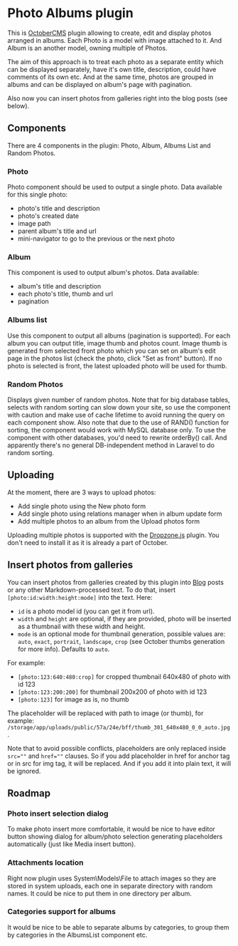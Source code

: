 # Photo Albums plugin

This is [OctoberCMS](http://octobercms.com) plugin allowing to create, edit and display photos arranged in albums. Each Photo is a model with image attached to it.
And Album is an another model, owning multiple of Photos. 

The aim of this approach is to treat each photo as a separate entity which can be displayed separately, have it's own title, description, could have comments of its own etc. 
And at the same time, photos are grouped in albums and can be displayed on album's page with pagination.

Also now you can insert photos from galleries right into the blog posts (see below).

## Components

There are 4 components in the plugin: Photo, Album, Albums List and Random Photos.

### Photo

Photo component should be used to output a single photo. Data available for this single photo:
 
* photo's title and description
* photo's created date
* image path
* parent album's title and url
* mini-navigator to go to the previous or the next photo

### Album

This component is used to output album's photos. Data available:

* album's title and description
* each photo's title, thumb and url
* pagination

### Albums list

Use this component to output all albums (pagination is supported). For each album you can output title, image thumb and photos count. 
Image thumb is generated from selected front photo which you can set on album's edit page in the photos list (check the photo, click "Set as front" button). 
If no photo is selected is front, the latest uploaded photo will be used for thumb.

### Random Photos

Displays given number of random photos. Note that for big database tables, selects with random sorting can slow down your site, so use the component with caution and make use of cache lifetime to avoid running the query on each component show. Also note that due to the use of RAND() function for sorting, the component would work with MySQL database only. To use the component with other databases, you'd need to rewrite orderBy() call. And apparently there's no general DB-independent method in Laravel to do random sorting.

## Uploading

At the moment, there are 3 ways to upload photos:

* Add single photo using the New photo form
* Add single photo using relations manager when in album update form
* Add multiple photos to an album from the Upload photos form

Uploading multiple photos is supported with the [Dropzone.js](http://www.dropzonejs.com/) plugin. You don't need to install it as it is already a part of October.

## Insert photos from galleries

You can insert photos from galleries created by this plugin into [Blog](https://octobercms.com/plugin/rainlab-blog) posts or any other Markdown-processed text.
To do that, insert `[photo:id:width:height:mode]` into the text. Here:

* `id` is a photo model id (you can get it from url).
* `width` and `height` are optional, if they are provided, photo will be inserted as a thumbnail with these width and height.
* `mode` is an optional mode for thumbnail generation, possible values are: `auto`, `exact`, `portrait`, `landscape`, `crop` (see October thumbs generation for more info). Defaults to `auto`.
 
For example: 

* `[photo:123:640:480:crop]` for cropped thumbnail 640x480 of photo with id 123
* `[photo:123:200:200]` for thumbnail 200x200 of photo with id 123
* `[photo:123]` for image as is, no thumb

The placeholder will be replaced with path to image (or thumb), for example: `/storage/app/uploads/public/57a/24e/bff/thumb_301_640x480_0_0_auto.jpg`.

Note that to avoid possible conflicts, placeholders are only replaced inside `src=""` and `href=""` clauses. 
So if you add placeholder in href for anchor tag or in src for img tag, it will be replaced. And if you add it into plain text, it will be ignored.

## Roadmap

### Photo insert selection dialog

To make photo insert more comfortable, it would be nice to have editor button showing dialog for album/photo selection generating placeholders automatically (just like Media insert button).

### Attachments location

Right now plugin uses System\Models\File to attach images so they are stored in system uploads, each one in separate directory with random names. 
It could be nice to put them in one directory per album.

### Categories support for albums

It would be nice to be able to separate albums by categories, to group them by categories in the AlbumsList component etc.
